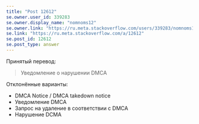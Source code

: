 ```yaml
---
title: "Post 12612"
se.owner.user_id: 339283
se.owner.display_name: "nomnoms12"
se.owner.link: "https://ru.meta.stackoverflow.com/users/339283/nomnoms12"
se.link: "https://ru.meta.stackoverflow.com/a/12612"
se.post_id: 12612
se.post_type: answer
---
```

<p>Принятый перевод:</p>
<blockquote>
<p>Уведомление о нарушении DMCA</p>
</blockquote>
<p>Отклонённые варианты:</p>
<ul>
<li>DMCA Notice / DMCA takedown notice</li>
<li>Уведомление DMCA</li>
<li>Запрос на удаление в соответствии с DMCA</li>
<li>Нарушение DCMA</li>
</ul>
